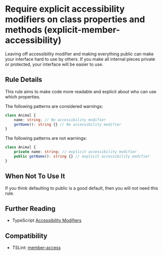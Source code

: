 # Require explicit accessibility modifiers on class properties and methods (explicit-member-accessibility)

Leaving off accessibility modifier and making everything public can make
your interface hard to use by others.
If you make all internal pieces private or protected, your interface will
be easier to use.

## Rule Details

This rule aims to make code more readable and explicit about who can use
which properties.

The following patterns are considered warnings:

```ts
class Animal {
    name: string; // No accessibility modifier
    getName(): string {} // No accessibility modifier
}
```

The following patterns are not warnings:

```ts
class Animal {
    private name: string; // explicit accessibility modifier
    public getName(): string {} // explicit accessibility modifier
}
```

## When Not To Use It

If you think defaulting to public is a good default, then you will not need
this rule.

## Further Reading

-   TypeScript [Accessibility Modifiers](https://www.typescriptlang.org/docs/handbook/classes.html#public-private-and-protected-modifiers)

## Compatibility

-   TSLint: [member-access](http://palantir.github.io/tslint/rules/member-access/)
